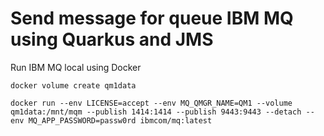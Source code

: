 # Send message for queue IBM MQ using Quarkus and JMS

Run IBM MQ local using Docker

```shell
docker volume create qm1data

docker run --env LICENSE=accept --env MQ_QMGR_NAME=QM1 --volume qm1data:/mnt/mqm --publish 1414:1414 --publish 9443:9443 --detach --env MQ_APP_PASSWORD=passw0rd ibmcom/mq:latest

```
